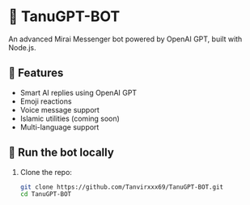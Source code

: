 # 🤖 TanuGPT-BOT

An advanced Mirai Messenger bot powered by OpenAI GPT, built with Node.js.

## 🚀 Features
- Smart AI replies using OpenAI GPT
- Emoji reactions
- Voice message support
- Islamic utilities (coming soon)
- Multi-language support

## 🧠 Run the bot locally

1. Clone the repo:
   ```bash
   git clone https://github.com/Tanvirxxx69/TanuGPT-BOT.git
   cd TanuGPT-BOT
